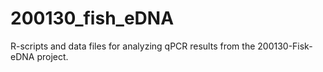 # 200130_fish_eDNA
R-scripts and data files for analyzing qPCR results from the 200130-Fisk-eDNA project.

